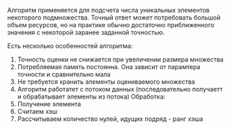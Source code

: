 Алгоритм применяется для подсчета числа уникальных элементов некоторого подмножества. Точный ответ может потребовать большой объем ресурсов, но на практике обычно достаточно приближенного значения с некоторой заранее заданной точностью.

Есть несколько особенностей алгоритма:
1. Точность оценки не снижается при увеличении размера множества
2. Потребляемая память постоянна. Она зависит от парамтера точности и сравнительно мала
3. Не требуется хранить элементы оцениваемого множества
4. Алгоритм работатет с потоком данных (последовательно получаетт и обрабатывает элементы из потока)
Обработка:
1. Получение элемента
2. Считаем хэш
3. Рассчитываем количество нулей, идущих подряд - ранг хэша

